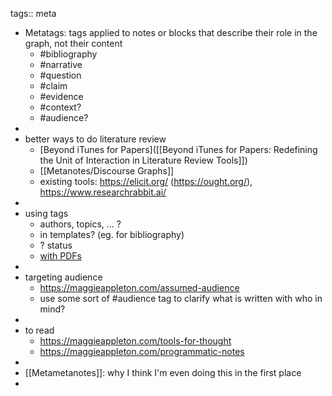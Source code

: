 tags:: meta

- Metatags: tags applied to notes or blocks that describe their role in the graph, not their content
	- #bibliography
	- #narrative
	- #question
	- #claim
	- #evidence
	- #context?
	- #audience?
-
- better ways to do literature review
	- [Beyond iTunes for Papers]([[Beyond iTunes for Papers: Redefining the Unit of Interaction in Literature Review Tools]])
	- [[Metanotes/Discourse Graphs]]
	- existing tools: https://elicit.org/ (https://ought.org/), https://www.researchrabbit.ai/
-
- using tags
	- authors, topics, ... ?
	- in templates? (eg. for bibliography)
	- ? status
	- [with PDFs](https://www.youtube.com/watch?v=vIDyXyEj_FI)
-
- targeting audience
	- https://maggieappleton.com/assumed-audience
	- use some sort of #audience tag to clarify what is written with who in mind?
-
- to read
	- https://maggieappleton.com/tools-for-thought
	- https://maggieappleton.com/programmatic-notes
-
- [[Metametanotes]]: why I think I'm even doing this in the first place
-